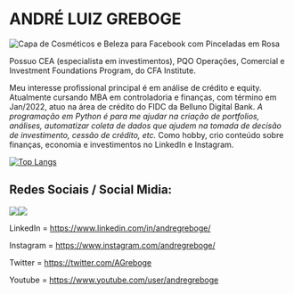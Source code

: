 
<h1>ANDRÉ LUIZ GREBOGE</h1>

![Capa de Cosméticos e Beleza para Facebook com Pinceladas em Rosa](https://user-images.githubusercontent.com/53190186/139558458-23dcb35d-f2da-4380-8d3d-df1124895bdb.png)





  


Possuo CEA (especialista em investimentos), PQO Operações, Comercial e Investment Foundations Program, do CFA Institute.

Meu interesse profissional principal é em análise de crédito e equity. Atualmente cursando MBA em controladoria e finanças, com término em Jan/2022, atuo na área de crédito do FIDC da Belluno Digital Bank. <i>A programação em Python é para me ajudar na criação de portfolios, análises, automatizar coleta de dados que ajudem na tomada de decisão de investimento, cessão de crédito, etc. </i> Como hobby, crio conteúdo sobre finanças, economia e investimentos no LinkedIn e Instagram.


[![Top Langs](https://github-readme-stats.vercel.app/api/top-langs/?username=andreluizgreboge&langs_count=8&&theme=tokyonight)](https://github.com/andreluizgreboge/github-readme-stats)



<h2>Redes Sociais / Social Midia:</h2>

<a><img src='https://img.shields.io/badge/LinkedIn-0077B5?style=for-the-badge&logo=linkedin&logoColor=white' a href='https://img.shields.io/badge/LinkedIn-0077B5?style=for-the-badge&logo=linkedin&logoColor=white'><img src='https://img.shields.io/badge/Instagram-E4405F?style=for-the-badge&logo=instagram&logoColor=white' a href='https://www.linkedin.com/in/andregreboge/'></a>

LinkedIn = https://www.linkedin.com/in/andregreboge/

Instagram = https://www.instagram.com/andregreboge/

Twitter = https://twitter.com/AGreboge

Youtube = https://www.youtube.com/user/andregreboge

<!---
andreluizgreboge/andreluizgreboge is a ✨ special ✨ repository because its `README.md` (this file) appears on your GitHub profile.
You can click the Preview link to take a look at your changes.
--->
